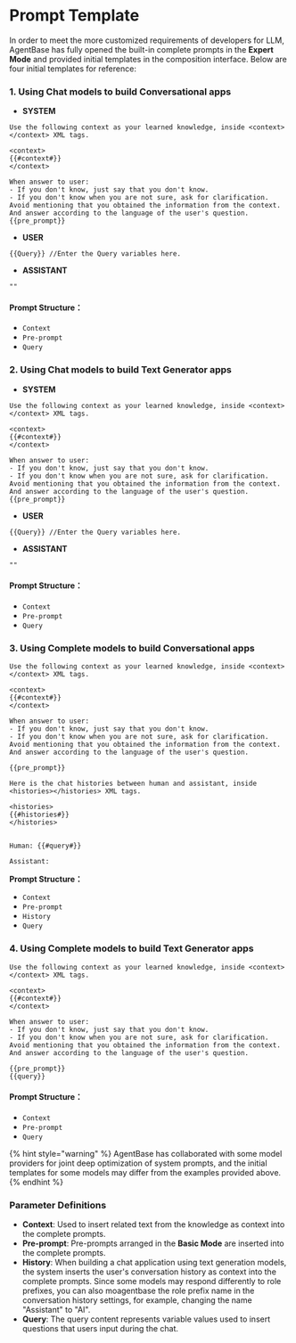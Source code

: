 # Prompt Template

In order to meet the more customized requirements of developers for LLM, AgentBase has fully opened the built-in complete prompts in the **Expert Mode** and provided initial templates in the composition interface. Below are four initial templates for reference:

### 1. Using Chat models to build Conversational apps

* **SYSTEM**

```
Use the following context as your learned knowledge, inside <context></context> XML tags.

<context>
{{#context#}}
</context>

When answer to user:
- If you don't know, just say that you don't know.
- If you don't know when you are not sure, ask for clarification.
Avoid mentioning that you obtained the information from the context.
And answer according to the language of the user's question.
{{pre_prompt}}
```

* **USER**

```
{{Query}} //Enter the Query variables here.
```

* **ASSISTANT**

```
""
```

#### **Prompt Structure：**

* `Context`
* `Pre-prompt`
* `Query`

### 2. Using Chat models to build Text Generator apps

* **SYSTEM**

```
Use the following context as your learned knowledge, inside <context></context> XML tags.

<context>
{{#context#}}
</context>

When answer to user:
- If you don't know, just say that you don't know.
- If you don't know when you are not sure, ask for clarification.
Avoid mentioning that you obtained the information from the context.
And answer according to the language of the user's question.
{{pre_prompt}}
```

* **USER**

```
{{Query}} //Enter the Query variables here.
```

* **ASSISTANT**

```
""
```

#### **Prompt Structure：**

* `Context`
* `Pre-prompt`
* `Query`

### 3. Using Complete models to build Conversational apps

```
Use the following context as your learned knowledge, inside <context></context> XML tags.

<context>
{{#context#}}
</context>

When answer to user:
- If you don't know, just say that you don't know.
- If you don't know when you are not sure, ask for clarification.
Avoid mentioning that you obtained the information from the context.
And answer according to the language of the user's question.

{{pre_prompt}}

Here is the chat histories between human and assistant, inside <histories></histories> XML tags.

<histories>
{{#histories#}}
</histories>


Human: {{#query#}}

Assistant: 
```

**Prompt Structure：**

* `Context`
* `Pre-prompt`
* `History`
* `Query`

### 4. Using Complete models to build Text Generator apps

```
Use the following context as your learned knowledge, inside <context></context> XML tags.

<context>
{{#context#}}
</context>

When answer to user:
- If you don't know, just say that you don't know.
- If you don't know when you are not sure, ask for clarification.
Avoid mentioning that you obtained the information from the context.
And answer according to the language of the user's question.

{{pre_prompt}}
{{query}}
```

#### **Prompt Structure：**

* `Context`
* `Pre-prompt`
* `Query`

{% hint style="warning" %}
AgentBase has collaborated with some model providers for joint deep optimization of system prompts, and the initial templates for some models may differ from the examples provided above.
{% endhint %}

### **Parameter Definitions**&#x20;

* **Context**: Used to insert related text from the knowledge as context into the complete prompts.&#x20;
* **Pre-prompt**: Pre-prompts arranged in the **Basic Mode** are inserted into the complete prompts.&#x20;
* **History**: When building a chat application using text generation models, the system inserts the user's conversation history as context into the complete prompts. Since some models may respond differently to role prefixes, you can also moagentbase the role prefix name in the conversation history settings, for example, changing the name "Assistant" to "AI".
* **Query**: The query content represents variable values used to insert questions that users input during the chat.
